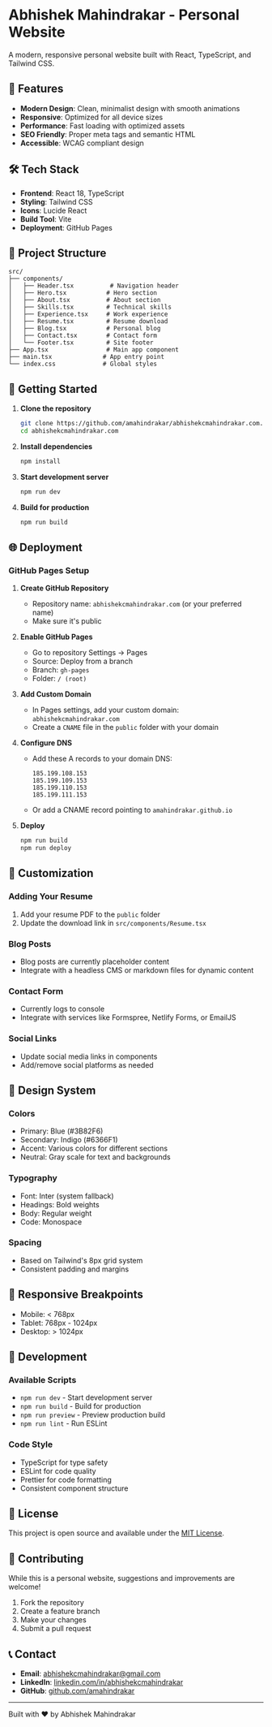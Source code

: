 # Abhishek Mahindrakar - Personal Website

A modern, responsive personal website built with React, TypeScript, and Tailwind CSS.

## 🚀 Features

- **Modern Design**: Clean, minimalist design with smooth animations
- **Responsive**: Optimized for all device sizes
- **Performance**: Fast loading with optimized assets
- **SEO Friendly**: Proper meta tags and semantic HTML
- **Accessible**: WCAG compliant design

## 🛠️ Tech Stack

- **Frontend**: React 18, TypeScript
- **Styling**: Tailwind CSS
- **Icons**: Lucide React
- **Build Tool**: Vite
- **Deployment**: GitHub Pages

## 📁 Project Structure

```
src/
├── components/
│   ├── Header.tsx          # Navigation header
│   ├── Hero.tsx           # Hero section
│   ├── About.tsx          # About section
│   ├── Skills.tsx         # Technical skills
│   ├── Experience.tsx     # Work experience
│   ├── Resume.tsx         # Resume download
│   ├── Blog.tsx           # Personal blog
│   ├── Contact.tsx        # Contact form
│   └── Footer.tsx         # Site footer
├── App.tsx                # Main app component
├── main.tsx              # App entry point
└── index.css             # Global styles
```

## 🚀 Getting Started

1. **Clone the repository**
   ```bash
   git clone https://github.com/amahindrakar/abhishekcmahindrakar.com.git
   cd abhishekcmahindrakar.com
   ```

2. **Install dependencies**
   ```bash
   npm install
   ```

3. **Start development server**
   ```bash
   npm run dev
   ```

4. **Build for production**
   ```bash
   npm run build
   ```

## 🌐 Deployment

### GitHub Pages Setup

1. **Create GitHub Repository**
   - Repository name: `abhishekcmahindrakar.com` (or your preferred name)
   - Make sure it's public

2. **Enable GitHub Pages**
   - Go to repository Settings → Pages
   - Source: Deploy from a branch
   - Branch: `gh-pages`
   - Folder: `/ (root)`

3. **Add Custom Domain**
   - In Pages settings, add your custom domain: `abhishekcmahindrakar.com`
   - Create a `CNAME` file in the `public` folder with your domain

4. **Configure DNS**
   - Add these A records to your domain DNS:
     ```
     185.199.108.153
     185.199.109.153
     185.199.110.153
     185.199.111.153
     ```
   - Or add a CNAME record pointing to `amahindrakar.github.io`

5. **Deploy**
   ```bash
   npm run build
   npm run deploy
   ```

## 📝 Customization

### Adding Your Resume
1. Add your resume PDF to the `public` folder
2. Update the download link in `src/components/Resume.tsx`

### Blog Posts
- Blog posts are currently placeholder content
- Integrate with a headless CMS or markdown files for dynamic content

### Contact Form
- Currently logs to console
- Integrate with services like Formspree, Netlify Forms, or EmailJS

### Social Links
- Update social media links in components
- Add/remove social platforms as needed

## 🎨 Design System

### Colors
- Primary: Blue (#3B82F6)
- Secondary: Indigo (#6366F1)
- Accent: Various colors for different sections
- Neutral: Gray scale for text and backgrounds

### Typography
- Font: Inter (system fallback)
- Headings: Bold weights
- Body: Regular weight
- Code: Monospace

### Spacing
- Based on Tailwind's 8px grid system
- Consistent padding and margins

## 📱 Responsive Breakpoints

- Mobile: < 768px
- Tablet: 768px - 1024px
- Desktop: > 1024px

## 🔧 Development

### Available Scripts

- `npm run dev` - Start development server
- `npm run build` - Build for production
- `npm run preview` - Preview production build
- `npm run lint` - Run ESLint

### Code Style

- TypeScript for type safety
- ESLint for code quality
- Prettier for code formatting
- Consistent component structure

## 📄 License

This project is open source and available under the [MIT License](LICENSE).

## 🤝 Contributing

While this is a personal website, suggestions and improvements are welcome!

1. Fork the repository
2. Create a feature branch
3. Make your changes
4. Submit a pull request

## 📞 Contact

- **Email**: abhishekcmahindrakar@gmail.com
- **LinkedIn**: [linkedin.com/in/abhishekcmahindrakar](https://linkedin.com/in/abhishekcmahindrakar)
- **GitHub**: [github.com/amahindrakar](https://github.com/amahindrakar)

---

Built with ❤️ by Abhishek Mahindrakar